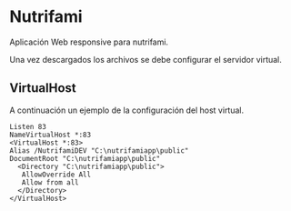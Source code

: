 Nutrifami
=======================

Aplicación Web responsive para nutrifami.

Una vez descargados los archivos se debe configurar el servidor virtual.

VirtualHost
--------------
 A continuación un ejemplo de la configuración del host virtual.
 
    Listen 83
    NameVirtualHost *:83
    <VirtualHost *:83>
    Alias /NutrifamiDEV "C:\nutrifamiapp\public"
    DocumentRoot "C:\nutrifamiapp\public"
      <Directory "C:\nutrifamiapp\public">
       AllowOverride All
       Allow from all
      </Directory>
    </VirtualHost>
